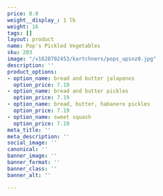 ```yaml
---
price: 0.0
weight__display_: 1 lb
weight: 16
tags: []
layout: product
name: Pop's Pickled Vegetables
sku: 203
image: "/v1628702453/kartchners/pops_upsnz0.jpg"
description: ''
product_options:
- option_name: bread and butter jalapenos
  option_price: 7.19
- option_name: bread and butter pickles
  option_price: 7.19
- option_name: bread, butter, habanero pickles
  option_price: 7.19
- option_name: sweet squash
  option_price: 7.19
meta_title: ''
meta_description: ''
social_image: ''
canonical: ''
banner_image: ''
banner_format: ''
banner_class: ''
banner_alt: ''

---
```

